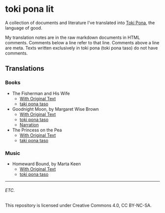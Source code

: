 # toki pona lit
A collection of documents and literature I've translated into [Toki
Pona](https://tokipona.org/), the language of good.

My translation notes are in the raw markdown documents in HTML comments.
Comments below a line refer to that line. Comments above a line are meta. Texts
written exclusively in toki pona (toki pona taso) do not have comments.

## Translations
### Books
- The Fisherman and His Wife
  - [With Original Text](./the-fisherman-and-his-wife/the-fisherman-and-his-wife.md)
  - [taki pona taso](./the-fisherman-and-his-wife/the-fisherman-and-his-wife.tp.md)
- Goodnight Moon, by Margaret Wise Brown
  - [With Original Text](./goodnight-moon/goodnight-moon.md)
  - [toki pona taso](./goodnight-moon/goodnight-moon.tp.md)
  - [Narration](https://www.youtube.com/watch?v=Q2UIw8PZsZ8)
- The Princess on the Pea
  - [With Original Text](./the-princess-on-the-pea/the-princess-on-the-pea.md)
  - [taki pona taso](./the-princess-on-the-pea/the-princess-on-the-pea.tp.md)

### Music
- Homeward Bound, by Marta Keen
  - [With Original Text](./homeward-bound/homeward-bound.md)
  - [toki pona taso](./homeward-bound/homeward-bound.tp.md)

---

###### ETC.
This repository is licensed under Creative Commons 4.0, CC BY-NC-SA.
